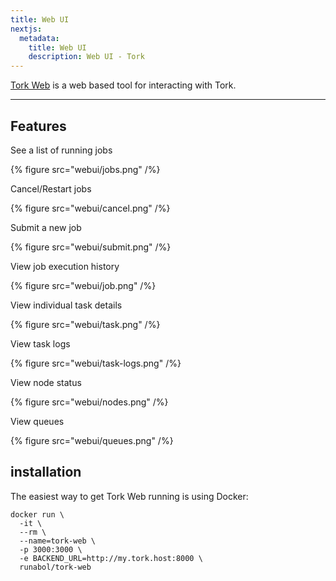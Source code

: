 ```yaml
---
title: Web UI
nextjs:
  metadata:
    title: Web UI
    description: Web UI - Tork
---
```


[Tork Web](https://github.com/runabol/tork-web) is a web based tool for interacting with Tork.

---

## Features

See a list of running jobs

{% figure src="webui/jobs.png" /%}

Cancel/Restart jobs

{% figure src="webui/cancel.png" /%}

Submit a new job

{% figure src="webui/submit.png" /%}

View job execution history

{% figure src="webui/job.png" /%}

View individual task details

{% figure src="webui/task.png" /%}

View task logs

{% figure src="webui/task-logs.png" /%}

View node status

{% figure src="webui/nodes.png" /%}

View queues

{% figure src="webui/queues.png" /%}

## installation

The easiest way to get Tork Web running is using Docker:

```shell
docker run \
  -it \
  --rm \
  --name=tork-web \
  -p 3000:3000 \
  -e BACKEND_URL=http://my.tork.host:8000 \
  runabol/tork-web
```
